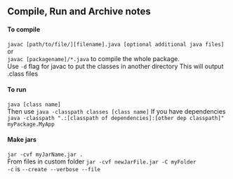 ## Compile, Run and Archive notes
#### To compile
`javac [path/to/file/][filename].java [optional additional java files]`
<br> or <br>
`javac [packagename]/*.java` to compile the whole package. <br>
Use `-d` flag for javac to put the classes in another directory
This will output .class files
<br>
#### To run
`java [class name]`
<br>
Then use
`java -classpath classes [class name]`
If you have dependencies
`java -classpath ".:[classpath of dependencies]:[other dep classpath]" myPackage.MyApp`
<br>
#### Make jars
`jar -cvf myJarName.jar .`
<br> From files in custom folder
`jar -cvf newJarFile.jar -C myFolder`
<br> `-c` is `--create --verbose --file`